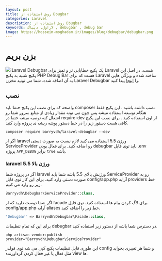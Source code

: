 ```yaml
---
layout: post
title: روش استفاده از Dbugbar
categories: Laravel
description: روش استفاده از Dbugbar
keywords: لاراول, دیباگ , debugbar , debug bar
image: https://hossein-moghadam.ir/images/blog/debugbar/debugbar.png
---
```


# بزن بریم
![](https://cloud.githubusercontent.com/assets/973269/4270452/740c8c8c-3ccb-11e4-8d9a-5a9e64f19351.png)
Laravel Debugbar  یک پکیج خطایابی تر و تمیز برای Laravel هست. در اصل این پکیچ شبیه به پکیچ PHP Debug Bar هست که برای Laravel ساخته شده و ویژگی هایی به آن اضافه شده. شما می تونید مخزن Laravel Debugbar را [اینجا](https://github.com/barryvdh/laravel-debugbar) پیدا کنید.

## نصب
واضحه که برای نصب این پکیج حتما باید composer نصب داشته باشید . این پکیچ فقط هنگام توسعه استفاده میشه پس چون می تونه مقدار زیادی از منابع سرور شما رو اشغال کنه توصیه میشه حتما در require-dev از اون استفاده کنید . برای نصب این پکیچ کافی هست دستور زیر را  در خط دستور پوشه ریشه ی پروژه وارد کنید.
```shell
composer require barryvdh/laravel-debugbar --dev
```
اگر از laravel ورژن 5.5 استفاده می کنید لازم نیست به صورت دستی ServiceProvider رو اضافه کنید.
برای فعال بودن debugbar باید توی فایل ‍‍‍‍‍‍.env پروژه ‍‍`APP_DEBUG`  برابر `true` باشه.
### laravel ورژن بالا 5.5
اگر در پروژه شما laravel ورژنش بالای 5.5 باشه شما باید ServiceProvider رو به صورت دستی وارد کنید. برای این کار توی فایل config/app.php  آرایه providers خط زیر رو وارد می کنیم.
```php
Barryvdh\Debugbar\ServiceProvider::class,
```
اگر شما دوست دارید که از facade برای لاگ کردن پیام ها استفاده کنید. توی فایل config/app.php آرایه aliases خط زیر را اضافه کنید.
```php
'Debugbar' => Barryvdh\Debugbar\Facade::class,
```
برای این که تمام تنظیمات debugbar در دسترس شما باشه از دستور زیر استفاده کنید.
```shell
php artisan vendor:publish --provider="Barryvdh\Debugbar\ServiceProvider"
```
 این طوری فایل تنظیمات پکیچ کپی می شه توی فولدر config و شما هر تغییری بخواید مثل فعال یا غیر فعال کردن گرداورنده view ها.
 